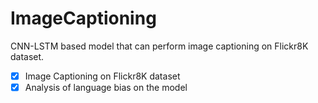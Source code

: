 # ImageCaptioning

CNN-LSTM based model that can perform image captioning on Flickr8K dataset.

- [x] Image Captioning on Flickr8K dataset
- [x] Analysis of language bias on the model 

